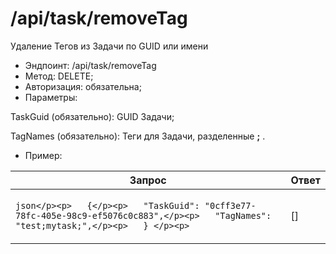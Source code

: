 # /api/task/removeTag

Удаление Тегов из Задачи по GUID или имени

* Эндпоинт: /api/task/removeTag&#x20;
* Метод: DELETE;
* Авторизация: обязательна;
* Параметры:

TaskGuid (обязательно): GUID Задачи;

TagNames (обязательно): Теги для Задачи, разделенные **;** .

* Пример:

| Запрос                                                                                                                                                  | Ответ  |
| ------------------------------------------------------------------------------------------------------------------------------------------------------- | ------ |
| <p>  ```json</p><p>   {</p><p>   "TaskGuid": "0cff3e77-78fc-405e-98c9-ef5076c0c883",</p><p>   "TagNames": "test;mytask;",</p><p>   } </p><p>   ``` </p> |   \[]  |
